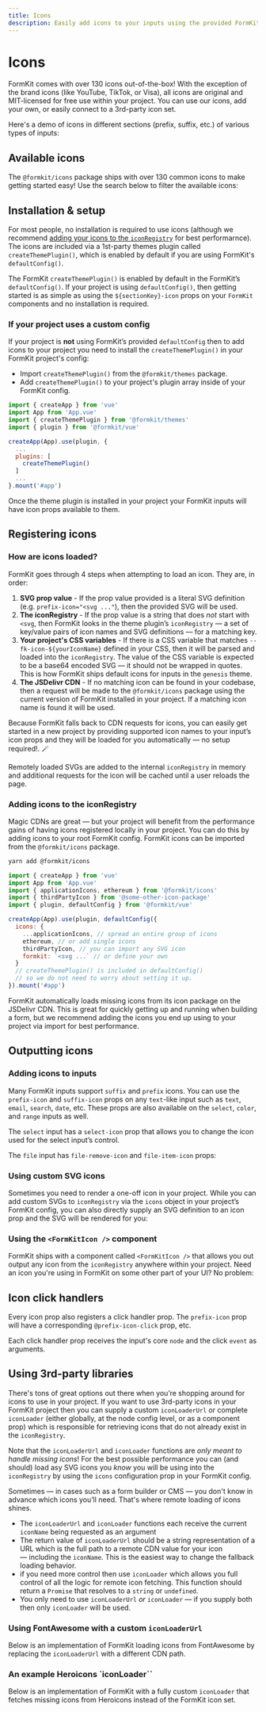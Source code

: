 ```yaml
---
title: Icons
description: Easily add icons to your inputs using the provided FormKit icons or supply you own'
---
```


# Icons

FormKit comes with over 130 icons out-of-the-box! With the exception of the brand icons (like YouTube, TikTok, or Visa), all icons are original and MIT-licensed for free use within your project. You can use our icons, add your own, or easily connect to a 3rd-party icon set.

Here's a demo of icons in different sections (prefix, suffix, etc.) of various types of inputs:

<example
name="Icons Introduction"
file="/\_content/examples/icons/intro.vue"
formkit-version="next"
view="render">
</example>

## Available icons

The `@formkit/icons` package ships with over 130 common icons to make getting started easy! Use the search below to filter the available icons:

<icon-gallery></icon-gallery>

## Installation & setup

For most people, no installation is required to use icons (although we recommend [adding your icons to the `iconRegistry`](#adding-icons-to-the-iconregistry) for best performarnce). The icons are included via a 1st-party themes plugin called `createThemePlugin()`, which is enabled by default if you are using FormKit's `defaultConfig()`.

<callout type="note" label="Enabled by default">
The FormKit <code>createThemePlugin()</code> is enabled by default in the FormKit’s <code>defaultConfig()</code>. If your
project is using <code>defaultConfig()</code>, then getting started is as simple as using the <code>${sectionKey}-icon</code>
props on your <code>FormKit</code> components and no installation is required.
</callout>

### If your project uses a custom config

If your project is **not** using FormKit’s provided `defaultConfig` then to add icons to your project you need to install
the `createThemePlugin()` in your FormKit project's config:

- Import `createThemePlugin()` from the `@formkit/themes` package.
- Add `createThemePlugin()` to your project's plugin array inside of your FormKit config.

<client-only>

```js
import { createApp } from 'vue'
import App from 'App.vue'
import { createThemePlugin } from '@formkit/themes'
import { plugin } from '@formkit/vue'

createApp(App).use(plugin, {
  ...
  plugins: [
    createThemePlugin()
  ]
  ...
}.mount('#app')
```

</client-only>

Once the theme plugin is installed in your project your FormKit inputs will have icon props available to them.

## Registering icons

### How are icons loaded?

FormKit goes through 4 steps when attempting to load an icon. They are, in order:

1. **SVG prop value** - If the prop value provided is a literal SVG definition (e.g. `prefix-icon="<svg ..."`), then the provided SVG will be used.
2. **The iconRegistry** - If the prop value is a string that does _not_ start with `<svg`, then FormKit looks in the theme plugin’s `iconRegistry` — a set of key/value pairs of icon names and SVG definitions — for a matching key.
3. **Your project's CSS variables** - If there is a CSS variable that matches `--fk-icon-${yourIconName}` defined in your CSS, then it will be parsed and loaded into the `iconRegistry`. The value of the CSS variable is expected to be a base64 encoded SVG — it should not be wrapped in quotes. This is how FormKit ships default icons for inputs in the `genesis` theme.
4. **The JSDelivr CDN** - If no matching icon can be found in your codebase, then a request will be made to the `@formkit/icons` package using the current version of FormKit installed in your project. If a matching icon name is found it will be used.

Because FormKit falls back to CDN requests for icons, you can easily get started in a new project by providing supported icon names to your input’s icon props
and they will be loaded for you automatically — no setup required!. 🪄

Remotely loaded SVGs are added to the internal `iconRegistry` in memory and additional requests for the icon will be cached until a user reloads the page.

### Adding icons to the iconRegistry

Magic CDNs are great — but your project will benefit from the performance gains of having icons registered locally in your project.
You can do this by adding icons to your root FormKit config. FormKit icons can be imported from the `@formkit/icons` package.

<client-only>

```bash
yarn add @formkit/icons
```
</client-only>

<client-only>

```js
import { createApp } from 'vue'
import App from 'App.vue'
import { applicationIcons, ethereum } from '@formkit/icons'
import { thirdPartyIcon } from '@some-other-icon-package'
import { plugin, defaultConfig } from '@formkit/vue'

createApp(App).use(plugin, defaultConfig({
  icons: {
    ...applicationIcons, // spread an entire group of icons
    ethereum, // or add single icons
    thirdPartyIcon, // you can import any SVG icon
    formkit: `<svg ...` // or define your own
  }
  // createThemePlugin() is included in defaultConfig()
  // so we do not need to worry about setting it up.
}).mount('#app')
```
</client-only>

<callout type="note" label="Performance">
FormKit automatically loads missing icons from its icon package on the JSDelivr CDN. This is great for quickly getting up
and running when building a form, but we recommend adding the icons you end up using to your project via import for best performance.
</callout>

## Outputting icons

### Adding icons to inputs

Many FormKit inputs support `suffix` and `prefix` icons. You can use the `prefix-icon` and `suffix-icon` props on any
`text`-like input such as `text`, `email`, `search`, `date`, etc. These props are also available on the `select`, `color`,
and `range` inputs as well.

The `select` input has a `select-icon` prop that allows you to change the icon used for the select input’s control.

The `file` input has `file-remove-icon` and `file-item-icon` props:

<example
name="Icons Introduction"
file="/\_content/examples/icons/usage-basic.vue">
</example>

### Using custom SVG icons

Sometimes you need to render a one-off icon in your project. While you can add custom SVGs to `iconRegistry` via the `icons` object in your
project’s FormKit config, you can also directly supply an SVG definition to an icon prop and the SVG will be rendered for you:

<example
name="Icons Introduction"
file="/\_content/examples/icons/inline-svg.vue">
</example>

### Using the `<FormKitIcon />` component

FormKit ships with a component called `<FormKitIcon />` that allows you out output any icon from the `iconRegistry` anywhere
within your project. Need an icon you're using in FormKit on some other part of your UI? No problem:

<example
name="Icon Component"
file="/\_content/examples/icons/icon-component.vue">
</example>

## Icon click handlers

Every icon prop also registers a click handler prop. The `prefix-icon` prop will
have a corresponding `@prefix-icon-click` prop, etc.

Each click handler prop receives the input's core `node` and the click `event` as arguments.

<example
name="Icons Introduction"
file="/\_content/examples/icons/handle-click.vue">
</example>

## Using 3rd-party libraries

There's tons of great options out there when you’re shopping around for icons to use in your project. If you want to use
3rd-party icons in your FormKit project then you can supply a custom `iconLoaderUrl` or complete `iconLoader` (either globally, at the node config level, or as a component prop)
which is responsible for retrieving icons that do not already exist in the `iconRegistry`.

Note that the `iconLoaderUrl` and `iconLoader` functions are _only meant to handle missing icons_! For the best possible performance you can (and should) load asy SVG icons
you _know_ you will be using into the `iconRegistry` by using the `icons` configuration prop in your FormKit config.

Sometimes — in cases such as a form builder or CMS — you don't know in advance which icons you’ll need. That's where remote loading of icons shines.

- The `iconLoaderUrl` and `iconLoader` functions each receive the current `iconName` being requested as an argument
- The return value of `iconLoaderUrl` should be a string representation of a URL which is the full path to a remote CDN value for your icon — including the `iconName`. This is the easiest way to change the fallback loading behavior.
- if you need more control then use `iconLoader` which allows you full control of all the logic for remote icon fetching. This function should return a `Promise` that resolves to a `string` or `undefined`.
- You only need to use `iconLoaderUrl` _or_ `iconLoader` — if you supply both then only `iconLoader` will be used.

### Using FontAwesome with a custom `iconLoaderUrl`

Below is an implementation of FormKit loading icons from FontAwesome by replacing the `iconLoaderUrl` with a different CDN path.

<example
name="FontAwesome Icons"
:file="[
  '/\_content/examples/icons/font-awesome/index.vue',
  '/\_content/examples/icons/font-awesome/formkit.config.js'
]">
</example>

### An example Heroicons `iconLoader``

Below is an implementation of FormKit with a fully custom `iconLoader` that fetches missing icons from Heroicons instead of the FormKit icon set.

<example
name="Heroicons Icons"
:file="[
  '/\_content/examples/icons/heroicons/index.vue',
  '/\_content/examples/icons/heroicons/formkit.config.js'
]">
</example>
